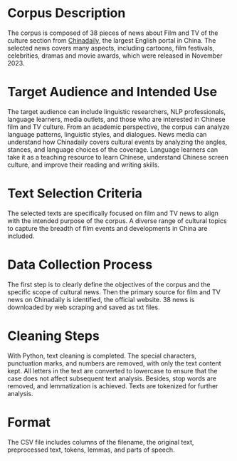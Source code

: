 # Corpus Description
The corpus is composed of 38 pieces of news about Film and TV of the culture section from [Chinadaily](https://www.chinadaily.com.cn/culture/filmandtv), the largest English portal in China. The selected news covers many aspects, including cartoons, film festivals, celebrities, dramas and movie awards, which were released in November 2023.

# Target Audience and Intended Use
The target audience can include linguistic researchers, NLP professionals, language learners, media outlets, and those who are interested in Chinese film and TV culture. From an academic perspective, the corpus can analyze language patterns, linguistic styles, and dialogues. News media can understand how Chinadaily covers cultural events by analyzing the angles, stances, and language choices of the coverage. Language learners can take it as a teaching resource to learn Chinese, understand Chinese screen culture, and improve their reading and writing skills.

# Text Selection Criteria
The selected texts are specifically focused on film and TV news to align with the intended purpose of the corpus. A diverse range of cultural topics to capture the breadth of film events and developments in China are included.

# Data Collection Process
The first step is to clearly define the objectives of the corpus and the specific scope of cultural news. Then the primary source for film and TV news on Chinadaily is identified, the official website. 38 news is downloaded by web scraping and saved as txt files.

# Cleaning Steps
With Python, text cleaning is completed. The special characters, punctuation marks, and numbers are removed, with only the text content kept. All letters in the text are converted to lowercase to ensure that the case does not affect subsequent text analysis. Besides, stop words are removed, and lemmatization is achieved. Texts are tokenized for further analysis.

# Format
The CSV file includes columns of the filename, the original text, preprocessed text, tokens, lemmas, and parts of speech.
